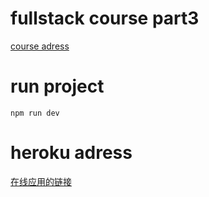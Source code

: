 # fullstack course part3

[course adress](https://fullstackopen.com/zh/part3/node_js_%E4%B8%8E_express#exercises-3-1-3-6)

# run project

```
npm run dev
```

# heroku adress

[在线应用的链接](https://fullstack-me.herokuapp.com/)
